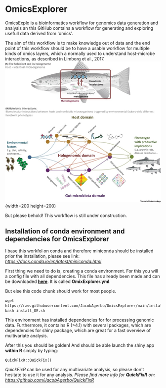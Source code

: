 # OmicsExplorer

OmicsExplo is a bioinformatics workflow for genomics data generation and analysis an this GitHub contains a workflow for generating and exploring usefull data derived from 'omics'.

The aim of this workflow is to make knowledge out of data and the end point of this workflow should be to have a usable workflow for multiple kinds of omics layers, which a normally used to understand host-microbe interactions, as described in Limborg et al., 2017.
![alt text](misc/Hologenomics.jpg){width=200 height=200}

But please behold! This workflow is still under construction.

## Installation of conda environment and dependencies for OmicsExplorer

I base this workfol on conda and therefore miniconda should be installed prior the installation, please see link:
*https://docs.conda.io/en/latest/miniconda.html*

First thing we need to do is, creating a conda environment.
For this you will a config file with all dependencies. This file has already been made and can be downloaded [**here**](https://https://github.com/JacobAgerbo/OmicsExplorer/OmicsExplorer.yml). It is called **OmixExplorer.yml**.

But else this code chunk should work for most people.

```{sh, eval == FALSE}
wget https://raw.githubusercontent.com/JacobAgerbo/OmicsExplorer/main/install_OE.sh
bash install_OE.sh
```

This environment has installed dependencies for for processing genomic data. Furthermore, it contains R (>4.1) with several packages, which are dependencies for shiny package, which are great for a fast overview of multivariate analysis.

After this you should be golden! And should be able launch the shiny app **within R** simply by typing:

```
QuickFixR::QuickFix()
```
*QuickFixR* can be used for any multivariate analysis, so please don't hesitate to use it for any analysis.
*Please find more info for **QuickFixR** on: https://github.com/JacobAgerbo/QuickFixR*
